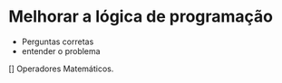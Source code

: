 # Melhorar a lógica de programação

- Perguntas corretas
- entender o problema

[] Operadores Matemáticos.

